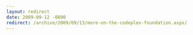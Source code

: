 ```yaml
---
layout: redirect
date: 2009-09-12 -0800
redirect: /archive/2009/09/13/more-on-the-codeplex-foundation.aspx/
---
```

